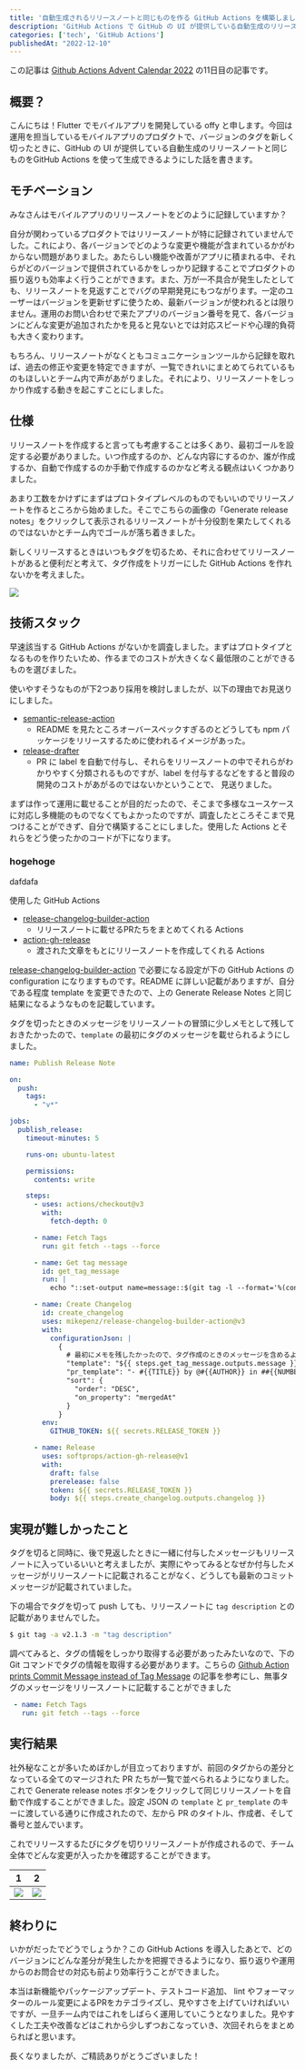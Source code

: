 ```yaml
---
title: '自動生成されるリリースノートと同じものを作る GitHub Actions を構築しました'
description: 'GitHub Actions で GitHub の UI が提供している自動生成のリリースノートと同じものを GitHub Actions を使って生成できるようにした話を書きます。'
categories: ['tech', 'GitHub Actions']
publishedAt: "2022-12-10"
---
```


この記事は [Github Actions Advent Calendar 2022](https://qiita.com/advent-calendar/2022/github-actions) の11日目の記事です。

## 概要？
こんにちは！Flutter でモバイルアプリを開発している offy と申します。今回は運用を担当しているモバイルアプリのプロダクトで、バージョンのタグを新しく切ったときに、GitHub の UI が提供している自動生成のリリースノートと同じものをGitHub Actions を使って生成できるようにした話を書きます。

## モチベーション

みなさんはモバイルアプリのリリースノートをどのように記録していますか？

自分が関わっているプロダクトではリリースノートが特に記録されていませんでした。これにより、各バージョンでどのような変更や機能が含まれているかがわからない問題がありました。あたらしい機能や改善がアプリに積まれる中、それらがどのバージョンで提供されているかをしっかり記録することでプロダクトの振り返りも効率よく行うことができます。また、万が一不具合が発生したとしても、リリースノートを見返すことでバグの早期発見にもつながります。一定のユーザーはバージョンを更新せずに使うため、最新バージョンが使われるとは限りません。運用のお問い合わせで来たアプリのバージョン番号を見て、各バージョンにどんな変更が追加されたかを見ると見ないとでは対応スピードや心理的負荷も大きく変わります。

もちろん、リリースノートがなくともコミュニケーションツールから記録を取れば、過去の修正や変更を特定できますが、一覧できれいにまとめてられているものもほしいとチーム内で声があがりました。それにより、リリースノートをしっかり作成する動きを起こすことにしました。

## 仕様

リリースノートを作成すると言っても考慮することは多くあり、最初ゴールを設定する必要がありました。いつ作成するのか、どんな内容にするのか、誰が作成するか、自動で作成するのか手動で作成するのかなど考える観点はいくつかありました。

あまり工数をかけずにまずはプロトタイプレベルのものでもいいのでリリースノートを作るところから始めました。そこでこちらの画像の「Generate release notes」をクリックして表示されるリリースノートが十分役割を果たしてくれるのではないかとチーム内でゴールが落ち着きました。

新しくリリースするときはいつもタグを切るため、それに合わせてリリースノートがあると便利だと考えて、タグ作成をトリガーにした GitHub Actions を作れないかを考えました。

![](https://storage.googleapis.com/zenn-user-upload/88501a7dc6e2-20221210.png)

## 技術スタック

早速該当する GitHub Actions がないかを調査しました。まずはプロトタイプとなるものを作りたいため、作るまでのコストが大きくなく最低限のことができるものを選びました。

使いやすそうなものが下2つあり採用を検討しましたが、以下の理由でお見送りにしました。
  -  [semantic-release-action](https://github.com/cycjimmy/semantic-release-action)
      - README を見たところオーバースペックすぎるのとどうしても npm パッケージをリリースするために使われるイメージがあった。
  - [release-drafter](https://github.com/apps/release-drafter)
      - PR に label を自動で付与し、それらをリリースノートの中でそれらがわかりやすく分類されるものですが、label を付与するなどをすると普段の開発のコストがあがるのではないかということで、 見送りました。

まずは作って運用に載せることが目的だったので、そこまで多様なユースケースに対応し多機能のものでなくてもよかったのですが、調査したところそこまで見つけることができず、自分で構築することにしました。使用した Actions とそれらをどう使ったかのコードが下になります。

### hogehoge

dafdafa


使用した GitHub Actions
 - [release-changelog-builder-action](https://github.com/mikepenz/release-changelog-builder-action)
    - リリースノートに載せるPRたちをまとめてくれる Actions
 - [action-gh-release](https://github.com/softprops/action-gh-release)
    - 渡された文章をもとにリリースノートを作成してくれる Actions

 [release-changelog-builder-action](https://github.com/mikepenz/release-changelog-builder-action) で必要になる設定が下の GitHub Actions の configuration になりますものです。README に詳しい記載がありますが、自分である程度 template を変更できたので、上の Generate Release Notes と同じ結果になるようなものを記載しています。

タグを切ったときのメッセージをリリースノートの冒頭に少しメモとして残しておきたかったので、`template` の最初にタグのメッセージを載せられるようにしました。

```yml [publish-release-note.yml]
name: Publish Release Note

on:
  push:
    tags:
      - "v*"

jobs:
  publish_release:
    timeout-minutes: 5

    runs-on: ubuntu-latest

    permissions:
      contents: write

    steps:
      - uses: actions/checkout@v3
        with:
          fetch-depth: 0

      - name: Fetch Tags
        run: git fetch --tags --force

      - name: Get tag message
        id: get_tag_message
        run: |
          echo "::set-output name=message::$(git tag -l --format='%(contents:subject)' ${{ github.ref_name }})"

      - name: Create Changelog
        id: create_changelog
        uses: mikepenz/release-changelog-builder-action@v3
        with:
          configurationJson: |
            {
              # 最初にメモを残したかったので、タグ作成のときのメッセージを含めるように
              "template": "${{ steps.get_tag_message.outputs.message }} \n\n ## What's changed \n #{{UNCATEGORIZED}} \n\n **Full Changelog**: #{{RELEASE_DIFF}}",
              "pr_template": "- #{{TITLE}} by @#{{AUTHOR}} in ##{{NUMBER}}",
              "sort": {
                "order": "DESC",
                "on_property": "mergedAt"
              }
            }
        env:
          GITHUB_TOKEN: ${{ secrets.RELEASE_TOKEN }}

      - name: Release
        uses: softprops/action-gh-release@v1
        with:
          draft: false
          prerelease: false
          token: ${{ secrets.RELEASE_TOKEN }}
          body: ${{ steps.create_changelog.outputs.changelog }}
```

## 実現が難しかったこと
タグを切ると同時に、後で見返したときに一緒に付与したメッセージもリリースノートに入っているいいと考えましたが、実際にやってみるとなぜか付与したメッセージがリリースノートに記載されることがなく、どうしても最新のコミットメッセージが記載されていました。

下の場合でタグを切って push しても、リリースノートに `tag description` との記載がありませんでした。

```bash
$ git tag -a v2.1.3 -m "tag description"
```

調べてみると、タグの情報をしっかり取得する必要があったみたいなので、下の Git コマンドでタグの情報を取得する必要があります。こちらの [Github Action prints Commit Message instead of Tag Message](https://stackoverflow.com/questions/72200924/github-action-prints-commit-message-instead-of-tag-message) の記事を参考にし、無事タグのメッセージをリリースノートに記載することができました

```yaml [.github/workflows/publish-release-note.yaml]
 - name: Fetch Tags
   run: git fetch --tags --force
```

## 実行結果

社外秘なことが多いためぼかしが目立っておりますが、前回のタグからの差分となっている全てのマージされた PR たちが一覧で並べられるようになりました。これで Generate release notes ボタンをクリックして同じリリースノートを自動で作成することができました。設定 JSON の `template` と `pr_template` のキーに渡している通りに作成されたので、左から PR のタイトル、作成者、そして番号と並んでいます。

これでリリースするたびにタグを切りリリースノートが作成されるので、チーム全体でどんな変更が入ったかを確認することができます。

| 1 | 2 |
| --- | --- |
| ![](https://storage.googleapis.com/zenn-user-upload/9f373b41803d-20221210.png)|![](https://storage.googleapis.com/zenn-user-upload/276e27705059-20221210.png)|

## 終わりに
いかがだったでどうでしょうか？この GitHub Actions を導入したあとで、どのバージョンにどんな差分が発生したかを把握できるようになり、振り返りや運用からのお問合せの対応も前より効率行うことができました。

本当は新機能やパッケージアップデート、テストコード追加、 lint やフォーマッターのルール変更によるPRをカテゴライズし、見やすさを上げていければいいですが、一旦チーム内ではこれをしばらく運用していこうとなりました。見やすくした工夫や改善などはこれから少しずつおこなっていき、次回それらをまとめらればと思います。

長くなりましたが、ご精読ありがとうございました！

